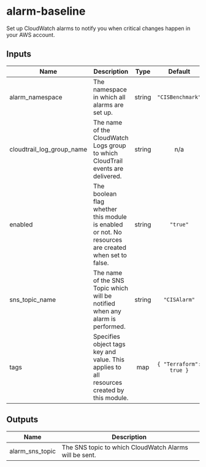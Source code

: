 # alarm-baseline

Set up CloudWatch alarms to notify you when critical changes happen in your AWS account.

<!-- BEGINNING OF PRE-COMMIT-TERRAFORM DOCS HOOK -->
## Inputs

| Name | Description | Type | Default | Required |
|------|-------------|:----:|:-----:|:-----:|
| alarm\_namespace | The namespace in which all alarms are set up. | string | `"CISBenchmark"` | no |
| cloudtrail\_log\_group\_name | The name of the CloudWatch Logs group to which CloudTrail events are delivered. | string | n/a | yes |
| enabled | The boolean flag whether this module is enabled or not. No resources are created when set to false. | string | `"true"` | no |
| sns\_topic\_name | The name of the SNS Topic which will be notified when any alarm is performed. | string | `"CISAlarm"` | no |
| tags | Specifies object tags key and value. This applies to all resources created by this module. | map | `{ "Terraform": true }` | no |

## Outputs

| Name | Description |
|------|-------------|
| alarm\_sns\_topic | The SNS topic to which CloudWatch Alarms will be sent. |

<!-- END OF PRE-COMMIT-TERRAFORM DOCS HOOK -->
